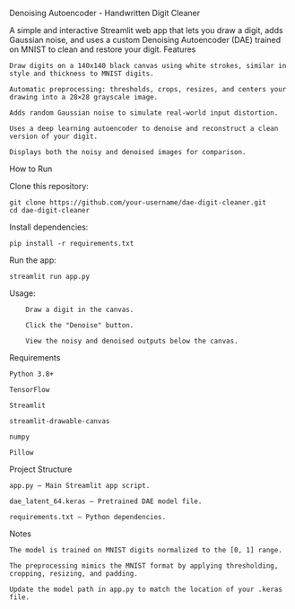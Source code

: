 Denoising Autoencoder - Handwritten Digit Cleaner

A simple and interactive Streamlit web app that lets you draw a digit, adds Gaussian noise, and uses a custom Denoising Autoencoder (DAE) trained on MNIST to clean and restore your digit.
Features

    Draw digits on a 140x140 black canvas using white strokes, similar in style and thickness to MNIST digits.

    Automatic preprocessing: thresholds, crops, resizes, and centers your drawing into a 28×28 grayscale image.

    Adds random Gaussian noise to simulate real-world input distortion.

    Uses a deep learning autoencoder to denoise and reconstruct a clean version of your digit.

    Displays both the noisy and denoised images for comparison.

How to Run

Clone this repository:

    git clone https://github.com/your-username/dae-digit-cleaner.git
    cd dae-digit-cleaner

Install dependencies:

    pip install -r requirements.txt

Run the app:

    streamlit run app.py

Usage:

        Draw a digit in the canvas.

        Click the "Denoise" button.

        View the noisy and denoised outputs below the canvas.

Requirements

    Python 3.8+

    TensorFlow

    Streamlit

    streamlit-drawable-canvas

    numpy

    Pillow

Project Structure

    app.py — Main Streamlit app script.

    dae_latent_64.keras — Pretrained DAE model file.

    requirements.txt — Python dependencies.

Notes

    The model is trained on MNIST digits normalized to the [0, 1] range.

    The preprocessing mimics the MNIST format by applying thresholding, cropping, resizing, and padding.

    Update the model path in app.py to match the location of your .keras file.

